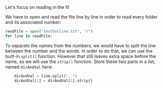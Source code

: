<!--title={Parsing the File:Finding the Relationships Explained}-->

<!--badges={Python:22,Algorithms:11}-->

<!--concepts={directedGraphs, introToGraphs, useOfGraphs}-->
Let's focus on reading in the fil

We have to open and read the file line by line in order to read every folder and its associated number:

```python
readFile = open("textOutline.txt", "r")
for line in readFile:
```

To separate the names from the numbers, we would have to split the line between the number and the words. In order to do that, we can use the built-in `split()` function. However that still leaves extra space before the name, so we will use the `strip()` function. Store these two parts in a list, named `dirAndVal` here:

```python
	dirAndVal = line.split(". ")
	dirAndVal[1] = dirAndVal[1].strip()
```

